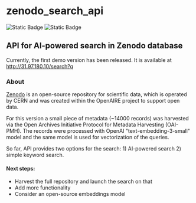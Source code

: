 # zenodo_search_api

![Static Badge](https://img.shields.io/badge/Powered_by-FastApi-009485?logo=fastapi)
![Static Badge](https://img.shields.io/badge/Powered_by-Zenodo?logo=zenodo)

## API for AI-powered search in Zenodo database

Currently, the first demo version has been released. It is available at http://31.97.180.10/search?q

### About

[Zenodo](https://zenodo.org/) is an open-source repository for scientific data, which is operated by CERN and was created within the OpenAIRE project to support open data.

For this version a small piece of metadata (~14000 records) was harvested via the Open Archives Initiative Protocol for Metadata Harvesting (OAI-PMH). The records were processed with OpenAI "text-embedding-3-small" model and the same model is used for vectorization of the queries.

So far, API provides two options for the search: 1) AI-powered search 2) simple keyword search.

#### Next steps:
- Harvest the full repository and launch the search on that
- Add more functionality
- Consider an open-source embeddings model